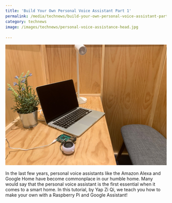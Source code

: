 ```yaml
---
title: 'Build Your Own Personal Voice Assistant Part 1'
permalink: /media/technews/build-your-own-personal-voice-assistant-part1
category: technews
image: /images/technews/personal-voice-assistance-head.jpg

---
```



![personal voice assistant](/images/technews/personal-voice-assistance-head.jpg)


In the last few years, personal voice assistants like the Amazon Alexa and Google Home have become commonplace in our humble home. Many would say that the personal voice assistant is the first essential when it comes to a smart home. In this tutorial, by Yap Zi Qi, we teach you how to make your own with a Raspberry Pi and Google Assistant! 
